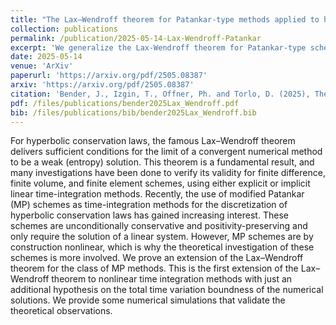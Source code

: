 ```yaml
---
title: "The Lax–Wendroff theorem for Patankar-type methods applied to hyperbolic conservation laws"
collection: publications
permalink: /publication/2025-05-14-Lax-Wendroff-Patankar
excerpt: 'We generalize the Lax-Wendroff theorem for Patankar-type schemes.'
date: 2025-05-14
venue: 'ArXiv'
paperurl: 'https://arxiv.org/pdf/2505.08387'
arxiv: 'https://arxiv.org/pdf/2505.08387'
citation: 'Bender, J., Izgin, T., Offner, Ph. and Torlo, D. (2025), The Lax–Wendroff theorem for Patankar-type methods applied to hyperbolic conservation laws. ArXiv preprint:2505.08387.'
pdf: /files/publications/bender2025Lax_Wendroff.pdf
bib: /files/publications/bib/bender2025Lax_Wendroff.bib
---
```

For hyperbolic conservation laws, the famous Lax–Wendroff theorem delivers sufficient conditions for the limit of a convergent numerical method to be a weak (entropy) solution. This theorem is a fundamental result, and many investigations have been done to verify its validity for finite difference, finite volume, and finite element schemes, using either explicit or implicit linear time-integration methods.
Recently, the use of modified Patankar (MP) schemes as time-integration methods for the discretization of hyperbolic conservation laws has gained increasing interest. These schemes are unconditionally conservative and positivity-preserving and only require the solution of a linear system. However, MP schemes are by construction nonlinear, which is why the theoretical investigation of these schemes is more involved. We prove an extension of the Lax–Wendroff theorem for the class of MP methods. This is the first extension of the Lax–Wendroff theorem to nonlinear time integration methods with just an additional hypothesis on the total time variation boundness of the numerical solutions. We provide some numerical simulations that validate the theoretical observations.
